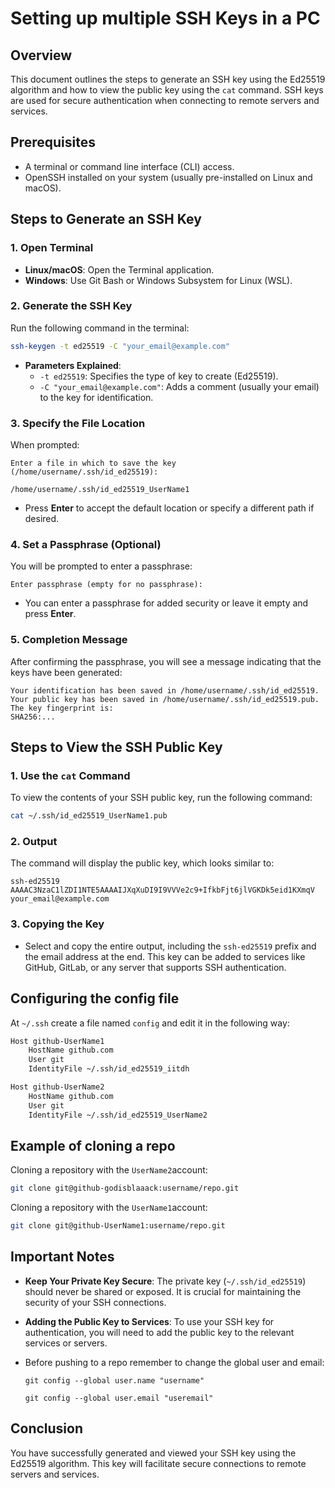 # Setting up multiple SSH Keys in a PC

## Overview
This document outlines the steps to generate an SSH key using the Ed25519 algorithm and how to view the public key using the `cat` command. SSH keys are used for secure authentication when connecting to remote servers and services.

## Prerequisites
- A terminal or command line interface (CLI) access.
- OpenSSH installed on your system (usually pre-installed on Linux and macOS).

## Steps to Generate an SSH Key

### 1. Open Terminal
- **Linux/macOS**: Open the Terminal application.
- **Windows**: Use Git Bash or Windows Subsystem for Linux (WSL).

### 2. Generate the SSH Key
Run the following command in the terminal:
```bash
ssh-keygen -t ed25519 -C "your_email@example.com"
```
- **Parameters Explained**:
  - `-t ed25519`: Specifies the type of key to create (Ed25519).
  - `-C "your_email@example.com"`: Adds a comment (usually your email) to the key for identification.

### 3. Specify the File Location
When prompted:
```
Enter a file in which to save the key (/home/username/.ssh/id_ed25519): 
```
```
/home/username/.ssh/id_ed25519_UserName1
```
- Press **Enter** to accept the default location or specify a different path if desired.

### 4. Set a Passphrase (Optional)
You will be prompted to enter a passphrase:
```
Enter passphrase (empty for no passphrase):
```
- You can enter a passphrase for added security or leave it empty and press **Enter**.

### 5. Completion Message
After confirming the passphrase, you will see a message indicating that the keys have been generated:
```
Your identification has been saved in /home/username/.ssh/id_ed25519.
Your public key has been saved in /home/username/.ssh/id_ed25519.pub.
The key fingerprint is:
SHA256:...
```

## Steps to View the SSH Public Key

### 1. Use the `cat` Command
To view the contents of your SSH public key, run the following command:
```bash
cat ~/.ssh/id_ed25519_UserName1.pub
```

### 2. Output
The command will display the public key, which looks similar to:
```
ssh-ed25519 AAAAC3NzaC1lZDI1NTE5AAAAIJXqXuDI9I9VVVe2c9+IfkbFjt6jlVGKDk5eid1KXmqV your_email@example.com
```

### 3. Copying the Key
- Select and copy the entire output, including the `ssh-ed25519` prefix and the email address at the end. This key can be added to services like GitHub, GitLab, or any server that supports SSH authentication.

## Configuring the config file

At `~/.ssh` create a file named `config` and edit it in the following way:

```txt
Host github-UserName1
	HostName github.com
	User git
	IdentityFile ~/.ssh/id_ed25519_iitdh

Host github-UserName2
	HostName github.com
	User git
	IdentityFile ~/.ssh/id_ed25519_UserName2
```

## Example of cloning a repo

Cloning a repository with the `UserName2`account:

```sh
git clone git@github-godisblaaack:username/repo.git
```

Cloning a repository with the `UserName1`account:

```sh
git clone git@github-UserName1:username/repo.git
```


## Important Notes
- **Keep Your Private Key Secure**: The private key (`~/.ssh/id_ed25519`) should never be shared or exposed. It is crucial for maintaining the security of your SSH connections.
- **Adding the Public Key to Services**: To use your SSH key for authentication, you will need to add the public key to the relevant services or servers.
- Before pushing to a repo remember to change the global user and email:

  `git config --global user.name "username"`

  `git config --global user.email "useremail"`


## Conclusion
You have successfully generated and viewed your SSH key using the Ed25519 algorithm. This key will facilitate secure connections to remote servers and services.